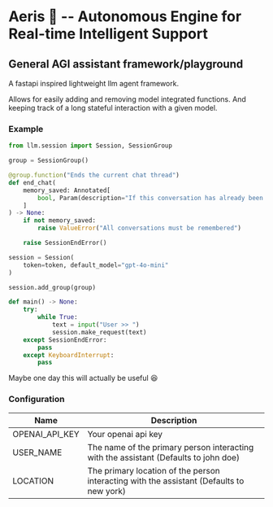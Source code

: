 # Aeris 🧚 -- Autonomous Engine for Real-time Intelligent Support

## General AGI assistant framework/playground

A fastapi inspired lightweight llm agent framework.

Allows for easily adding and removing model integrated functions. And keeping track of a long stateful interaction with a given model. 

### Example

```python
from llm.session import Session, SessionGroup

group = SessionGroup()

@group.function("Ends the current chat thread")
def end_chat(
    memory_saved: Annotated[
        bool, Param(description="If this conversation has already been saved to memory")
    ]
) -> None:
    if not memory_saved:
        raise ValueError("All conversations must be remembered")

    raise SessionEndError()

session = Session(
    token=token, default_model="gpt-4o-mini"
)

session.add_group(group)

def main() -> None:
    try:
        while True:
            text = input("User >> ")
            session.make_request(text)
    except SessionEndError:
        pass
    except KeyboardInterrupt:
        pass

```

Maybe one day this will actually be useful :laughing:

### Configuration

| Name           | Description                                                                              |
|----------------|------------------------------------------------------------------------------------------|
| OPENAI_API_KEY | Your openai api key                                                                      |
| USER_NAME      | The name of the primary person interacting with the assistant (Defaults to john doe)     |
| LOCATION       | The primary location of the person interacting with the assistant (Defaults to new york) |
